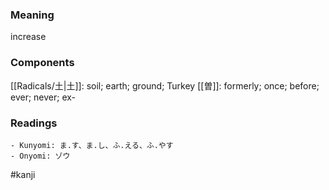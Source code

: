 ### Meaning

increase

### Components

[[Radicals/土|土]]: soil; earth; ground; Turkey [[曽]]: formerly; once; before; ever; never; ex-

### Readings

```
- Kunyomi: ま.す、ま.し、ふ.える、ふ.やす
- Onyomi: ゾウ
```

#kanji